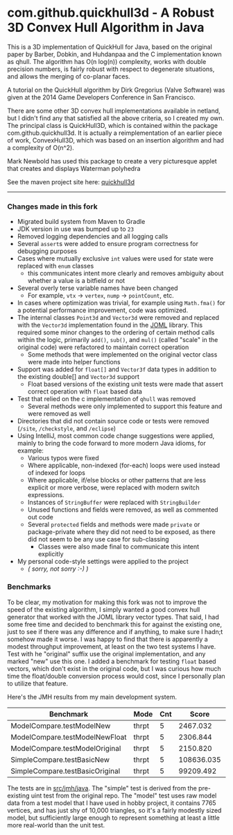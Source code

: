 com.github.quickhull3d - A Robust 3D Convex Hull Algorithm in Java
===========

This is a 3D implementation of QuickHull for Java, based on the original paper by Barber, Dobkin, and Huhdanpaa and the C implementation known as qhull. The algorithm has O(n log(n)) complexity, works with double precision numbers, is fairly robust with respect to degenerate situations, and allows the merging of co-planar faces.

A tutorial on the QuickHull algorithm by Dirk Gregorius (Valve Software) was given at the 2014 Game Developers Conference in San Francisco.

There are some other 3D convex hull implementations available in netland, but I didn't find any that satisfied all the above criteria, so I created my own. The principal class is QuickHull3D, which is contained within the package com.github.quickhull3d. It is actually a reimplementation of an earlier piece of work, ConvexHull3D, which was based on an insertion algorithm and had a complexity of O(n^2).

Mark Newbold has used this package to create a very picturesque applet that creates and displays Waterman polyhedra 

See the maven project site here: [quickhull3d](http://quickhull3d.github.io/quickhull3d/)

---

### Changes made in this fork

- Migrated build system from Maven to Gradle
- JDK version in use was bumped up to `23`
- Removed logging dependencies and all logging calls
- Several `assert`s were added to ensure program correctness for debugging purposes
- Cases where mutually exclusive `int` values were used for state were replaced with `enum` classes
  - this communicates intent more clearly and removes ambiguity about whether a value is a bitfield or not
- Several overly terse variable names have been changed
  - For example, `vtx` -> `vertex`, `nump` -> `pointCount`, etc.
- In cases where optimization was trivial, for example using `Math.fma()` for a potential performance improvement, code was optimized. 
- The internal classes `Point3d` and `Vector3d` were removed and replaced with the `Vector3d` implementation found in the [JOML](https://github.com/JOML-CI/JOML) library. This required some minor changes to the ordering of certain method calls within the logic, primarily `add()`, `sub()`, and `mul()` (called "scale" in the original code) were refactored to maintain correct operation
  - Some methods that were implemented on the original vector class were made into helper functions
- Support was added for `float[]` and `Vector3f` data types in addition to the existing double[] and `Vector3d` support
  - Float based versions of the existing unit tests were made that assert correct operation with `float` based data
- Test that relied on the c implementation of `qhull` was removed
  - Several methods were only implemented to support this feature and were removed as well
- Directories that did not contain source code or tests were removed (`/site`, `/checkstyle`, and `/eclipse`)
- Using IntelliJ, most common code change suggestions were applied, mainly to bring the code forward to more modern Java idioms, for example:
  - Various typos were fixed 
  - Where applicable, non-indexed (for-each) loops were used instead of indexed for loops
  - Where applicable, if/else blocks or other patterns that are less explicit or more verbose, were replaced with modern switch expressions. 
  - Instances of `StringBuffer` were replaced with `StringBuilder`
  - Unused functions and fields were removed, as well as commented out code
  - Several `protected` fields and methods were made `private` or package-private where they did not need to be exposed, as there did not seem to be any use case for sub-classing
    - Classes were also made final to communicate this intent explicitly
- My personal code-style settings were applied to the project
  - _( sorry, not sorry :-) )_ 

### Benchmarks

To be clear, my motivation for making this fork was not to improve the speed of the existing algorithm, I simply wanted a good convex hull generator that worked with the JOML library vector types. That said, I had some free time and decided to benchmark this for against the existing one, just to see if there was any difference and if anything, to make sure I hadn;t somehow made it worse. I was happy to find that there is apparently a modest throughput improvement, at least on the two test systems I have. Test with he "original" suffix use the original implementation, and any marked "new" use this one. I added a benchmark for testing `float` based vectors, which don't exist in the original code, but I was curious how much time the float/double conversion process would cost, since I personally plan to utilize that feature. 

Here's the JMH results from my main development system.  

| Benchmark                       | Mode  | Cnt | Score      | Error    | Units |
|---------------------------------|-------|-----|------------|----------|-------|
| ModelCompare.testModelNew       | thrpt | 5   | 2467.032   | 12.671   | ops/s |
| ModelCompare.testModelNewFloat  | thrpt | 5   | 2306.844   | 15.808   | ops/s |
| ModelCompare.testModelOriginal  | thrpt | 5   | 2150.820   | 11.373   | ops/s |
| SimpleCompare.testBasicNew      | thrpt | 5   | 108636.035 | 8725.861 | ops/s |
| SimpleCompare.testBasicOriginal | thrpt | 5   | 99209.492  | 1168.861 | ops/s |

The tests are in [src/jmh/java](src/jmh/java). The "simple" test is derived from the pre-existing uint test from the original repo. The "model" test uses raw model data from a test model that I have used in hobby project, it contains 7765 vertices, and has just shy of 10,000 triangles, so it's a fairly modestly sized model, but sufficiently large enough to represent something at least a little more real-world than the unit test. 